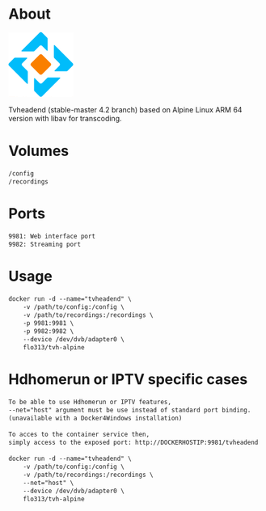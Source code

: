 # About
![Tvheadend](https://github.com/flo313/tvh-alpine/blob/master/logoTvheadend.png)

Tvheadend (stable-master 4.2 branch) based on Alpine Linux ARM 64 version with libav for transcoding.

# Volumes
```
/config
/recordings
 ```
# Ports
```
9981: Web interface port
9982: Streaming port
 ```
 
# Usage
```
docker run -d --name="tvheadend" \
    -v /path/to/config:/config \
    -v /path/to/recordings:/recordings \
    -p 9981:9981 \
    -p 9982:9982 \
    --device /dev/dvb/adapter0 \
    flo313/tvh-alpine
```
# Hdhomerun or IPTV specific cases
```
To be able to use Hdhomerun or IPTV features,
--net="host" argument must be use instead of standard port binding.
(unavailable with a Docker4Windows installation)

To acces to the container service then,
simply access to the exposed port: http://DOCKERHOSTIP:9981/tvheadend

docker run -d --name="tvheadend" \
    -v /path/to/config:/config \
    -v /path/to/recordings:/recordings \
    --net="host" \
    --device /dev/dvb/adapter0 \
    flo313/tvh-alpine
```
